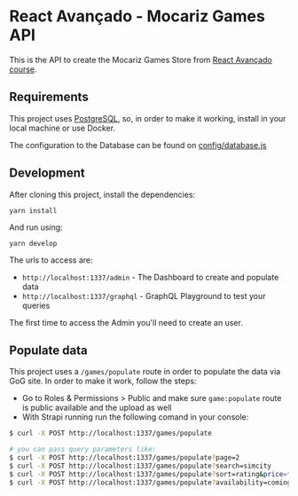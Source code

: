 # React Avançado - Mocariz Games API

This is the API to create the Mocariz Games Store from [React Avançado course](https://reactavancado.com.br/).

## Requirements

This project uses [PostgreSQL](https://www.postgresql.org/), so, in order to make it working, install in your local machine or use Docker.

The configuration to the Database can be found on [config/database.js](config/database.js)

## Development

After cloning this project, install the dependencies:

```
yarn install
```

And run using:

```
yarn develop
```

The urls to access are:

- `http://localhost:1337/admin` - The Dashboard to create and populate data
- `http://localhost:1337/graphql` - GraphQL Playground to test your queries

The first time to access the Admin you'll need to create an user.

## Populate data

This project uses a `/games/populate` route in order to populate the data via GoG site.
In order to make it work, follow the steps:

- Go to Roles & Permissions > Public and make sure `game:populate` route is public available and the upload as well
- With Strapi running run the following comand in your console:

```bash
$ curl -X POST http://localhost:1337/games/populate

# you can pass query parameters like:
$ curl -X POST http://localhost:1337/games/populate?page=2
$ curl -X POST http://localhost:1337/games/populate?search=simcity
$ curl -X POST http://localhost:1337/games/populate?sort=rating&price=free
$ curl -X POST http://localhost:1337/games/populate?availability=coming&sort=popularity
```
